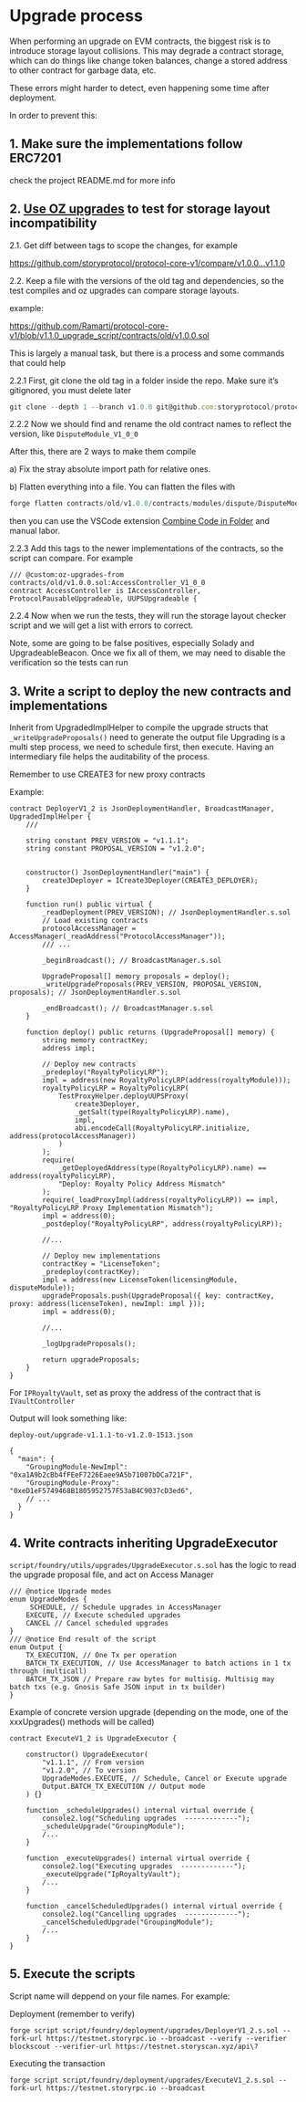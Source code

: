 # Upgrade process

When performing an upgrade on EVM contracts, the biggest risk is to introduce storage layout collisions. This may degrade a contract storage, which can do things like change token balances, change a stored address to other contract for garbage data, etc.

These errors might harder to detect, even happening some time after deployment.

In order to prevent this:

## 1. Make sure the implementations follow ERC7201

check the project README.md for more info

## 2. [Use OZ upgrades](https://docs.openzeppelin.com/upgrades-plugins/1.x/api-core) to test for storage layout incompatibility

2.1. Get diff between tags to scope the changes, for example

https://github.com/storyprotocol/protocol-core-v1/compare/v1.0.0...v1.1.0

2.2. Keep a file with the versions of the old tag and dependencies, so the test compiles and oz upgrades can compare storage layouts.

example:

https://github.com/Ramarti/protocol-core-v1/blob/v1.1.0_upgrade_script/contracts/old/v1.0.0.sol

This is largely a manual task, but there is a process and some commands that could help

2.2.1 First, git clone the old tag in a folder inside the repo. Make sure it’s gitignored, you must delete later

```jsx
git clone --depth 1 --branch v1.0.0 git@github.com:storyprotocol/protocol-core-v1.git v1.0.0
```

2.2.2 Now we should find and rename the old contract names to reflect the version, like `DisputeModule_V1_0_0` 

After this, there are 2 ways to make them compile

a) Fix the stray absolute import path for relative ones.

b) Flatten everything into a file. You can flatten the files with

```jsx
forge flatten contracts/old/v1.0.0/contracts/modules/dispute/DisputeModule.sol > contracts/old/DisputeModule.sol
```

then you can use the VSCode extension [Combine Code in Folder](https://marketplace.visualstudio.com/items?itemName=ToanBui.combine-code-in-folder) and manual labor.

2.2.3 Add this tags to the newer implementations of the contracts, so the script can compare. For example

```solidity
/// @custom:oz-upgrades-from contracts/old/v1.0.0.sol:AccessController_V1_0_0
contract AccessController is IAccessController, ProtocolPausableUpgradeable, UUPSUpgradeable {
```

2.2.4 Now when we run the tests, they will run the storage layout checker script and we will get a list with errors to correct.

Note, some are going to be false positives, especially Solady and UpgradeableBeacon. Once we fix all of them, we may need to disable the verification so the tests can run

## 3. Write a script to deploy the new contracts and implementations

Inherit from UpgradedImplHelper to compile the upgrade structs that `_writeUpgradeProposals()` need to generate the output file
Upgrading is a multi step process, we need to schedule first, then execute. Having an intermediary file helps the auditability
of the process.

Remember to use CREATE3 for new proxy contracts

Example:

```solidity
contract DeployerV1_2 is JsonDeploymentHandler, BroadcastManager, UpgradedImplHelper {
    ///

    string constant PREV_VERSION = "v1.1.1";
    string constant PROPOSAL_VERSION = "v1.2.0";


    constructor() JsonDeploymentHandler("main") {
        create3Deployer = ICreate3Deployer(CREATE3_DEPLOYER);
    }

    function run() public virtual {
        _readDeployment(PREV_VERSION); // JsonDeploymentHandler.s.sol
        // Load existing contracts
        protocolAccessManager = AccessManager(_readAddress("ProtocolAccessManager"));
        /// ...

        _beginBroadcast(); // BroadcastManager.s.sol

        UpgradeProposal[] memory proposals = deploy();
        _writeUpgradeProposals(PREV_VERSION, PROPOSAL_VERSION, proposals); // JsonDeploymentHandler.s.sol

        _endBroadcast(); // BroadcastManager.s.sol
    }

    function deploy() public returns (UpgradeProposal[] memory) {
        string memory contractKey;
        address impl;

        // Deploy new contracts
        _predeploy("RoyaltyPolicyLRP");
        impl = address(new RoyaltyPolicyLRP(address(royaltyModule)));
        royaltyPolicyLRP = RoyaltyPolicyLRP(
            TestProxyHelper.deployUUPSProxy(
                create3Deployer,
                _getSalt(type(RoyaltyPolicyLRP).name),
                impl,
                abi.encodeCall(RoyaltyPolicyLRP.initialize, address(protocolAccessManager))
            )
        );
        require(
            _getDeployedAddress(type(RoyaltyPolicyLRP).name) == address(royaltyPolicyLRP),
            "Deploy: Royalty Policy Address Mismatch"
        );
        require(_loadProxyImpl(address(royaltyPolicyLRP)) == impl, "RoyaltyPolicyLRP Proxy Implementation Mismatch");
        impl = address(0);
        _postdeploy("RoyaltyPolicyLRP", address(royaltyPolicyLRP));
        
        //...

        // Deploy new implementations
        contractKey = "LicenseToken";
        _predeploy(contractKey);
        impl = address(new LicenseToken(licensingModule, disputeModule));
        upgradeProposals.push(UpgradeProposal({ key: contractKey, proxy: address(licenseToken), newImpl: impl }));
        impl = address(0);

        //...

        _logUpgradeProposals();
        
        return upgradeProposals;
    }
}
```

For `IPRoyaltyVault`, set as proxy the address of the contract that is `IVaultController`

Output will look something like:

`deploy-out/upgrade-v1.1.1-to-v1.2.0-1513.json`
```
{
  "main": {
    "GroupingModule-NewImpl": "0xa1A9b2cBb4fFEeF7226Eaee9A5b71007bDCa721F",
    "GroupingModule-Proxy": "0xeD1eF5749468B1805952757F53aB4C9037cD3ed6",
    // ...
  }
}
```

## 4. Write contracts inheriting UpgradeExecutor

`script/foundry/utils/upgrades/UpgradeExecutor.s.sol` has the logic to read the upgrade proposal file, and act on Access Manager

```solidity
/// @notice Upgrade modes
enum UpgradeModes {
     SCHEDULE, // Schedule upgrades in AccessManager
    EXECUTE, // Execute scheduled upgrades
    CANCEL // Cancel scheduled upgrades
}
/// @notice End result of the script
enum Output {
    TX_EXECUTION, // One Tx per operation
    BATCH_TX_EXECUTION, // Use AccessManager to batch actions in 1 tx through (multicall)
    BATCH_TX_JSON // Prepare raw bytes for multisig. Multisig may batch txs (e.g. Gnosis Safe JSON input in tx builder)
}
```

Example of concrete version upgrade (depending on the mode, one of the xxxUpgrades() methods will be called)

```solidity
contract ExecuteV1_2 is UpgradeExecutor {
    
    constructor() UpgradeExecutor(
        "v1.1.1", // From version
        "v1.2.0", // To version
        UpgradeModes.EXECUTE, // Schedule, Cancel or Execute upgrade
        Output.BATCH_TX_EXECUTION // Output mode
    ) {}

    function _scheduleUpgrades() internal virtual override {
        console2.log("Scheduling upgrades  -------------");
        _scheduleUpgrade("GroupingModule");
        /...
    }

    function _executeUpgrades() internal virtual override {
        console2.log("Executing upgrades  -------------");
        _executeUpgrade("IpRoyaltyVault");
        /...
    }

    function _cancelScheduledUpgrades() internal virtual override {
        console2.log("Cancelling upgrades  -------------");
        _cancelScheduledUpgrade("GroupingModule");
        /...
    }
}
```

## 5. Execute the scripts

Script name will deppend on your file names. For example:

Deployment (remember to verify)
```
forge script script/foundry/deployment/upgrades/DeployerV1_2.s.sol --fork-url https://testnet.storyrpc.io --broadcast --verify --verifier blockscout --verifier-url https://testnet.storyscan.xyz/api\?
```

Executing the transaction
```
forge script script/foundry/deployment/upgrades/ExecuteV1_2.s.sol --fork-url https://testnet.storyrpc.io --broadcast
```
